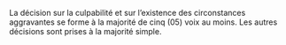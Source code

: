 La décision sur la culpabilité et sur l’existence des circonstances aggravantes se forme à la majorité de cinq (05) voix au moins. Les autres décisions sont prises à la majorité simple.